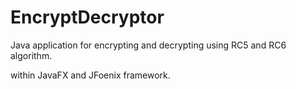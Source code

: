 # EncryptDecryptor
Java application for encrypting and decrypting using RC5 and RC6 algorithm.

within JavaFX and JFoenix framework.
